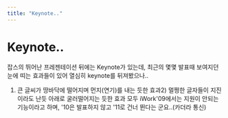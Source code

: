 ```yaml
---
title: "Keynote.."
---
```

# Keynote..

잡스의 뛰어난 프레젠테이션 뒤에는 Keynote가 있는데, 최근의 몇몇 발표때 보여지던 눈에 띠는 효과들이 있어 열심히 keynote를 뒤져봤으나..
1) 큰 글씨가 땅바닥에 떨어지며 먼지(연기)를 내는 듯한 효과2) 멀쩡한 글자들이 지진이라도 난듯 아래로 굴러떨어지는 듯한 효과
모두 iWork'09에서는 지원이 안되는 기능이라고 하며, '10은 발표하지 않고 '11로 건너 뛴다는 군요..(카더라 통신)


